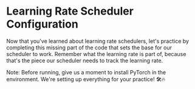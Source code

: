 # Learning Rate Scheduler Configuration

Now that you've learned about learning rate schedulers, let's practice by completing this missing part of the code that sets the base for our scheduler to work. Remember what the learning rate is part of, because that's the piece our scheduler needs to track the learning rate.

Note: Before running, give us a moment to install PyTorch in the environment. We're setting up everything for your practice! 🛠️🔥